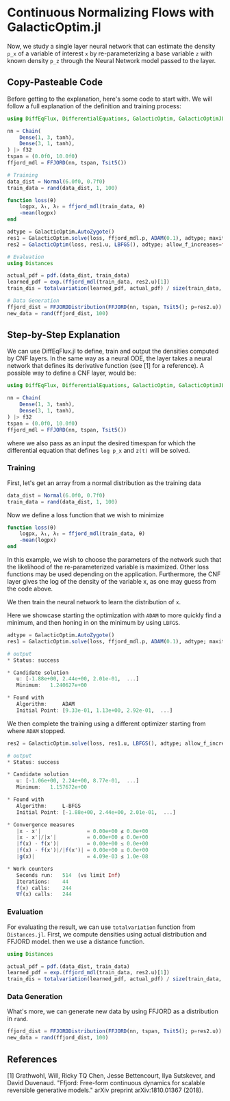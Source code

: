 # Continuous Normalizing Flows with GalacticOptim.jl

Now, we study a single layer neural network that can estimate the density `p_x` of a variable of interest `x` by re-parameterizing a base variable `z` with known density `p_z` through the Neural Network model passed to the layer.

## Copy-Pasteable Code

Before getting to the explanation, here's some code to start with. We will
follow a full explanation of the definition and training process:

```julia
using DiffEqFlux, DifferentialEquations, GalacticOptim, GalacticOptimJL, Distributions

nn = Chain(
    Dense(1, 3, tanh),
    Dense(3, 1, tanh),
) |> f32
tspan = (0.0f0, 10.0f0)
ffjord_mdl = FFJORD(nn, tspan, Tsit5())

# Training
data_dist = Normal(6.0f0, 0.7f0)
train_data = rand(data_dist, 1, 100)

function loss(θ)
    logpx, λ₁, λ₂ = ffjord_mdl(train_data, θ)
    -mean(logpx)
end

adtype = GalacticOptim.AutoZygote()
res1 = GalacticOptim.solve(loss, ffjord_mdl.p, ADAM(0.1), adtype; maxiters=100)
res2 = GalacticOptim(loss, res1.u, LBFGS(), adtype; allow_f_increases=false)

# Evaluation
using Distances

actual_pdf = pdf.(data_dist, train_data)
learned_pdf = exp.(ffjord_mdl(train_data, res2.u)[1])
train_dis = totalvariation(learned_pdf, actual_pdf) / size(train_data, 2)

# Data Generation
ffjord_dist = FFJORDDistribution(FFJORD(nn, tspan, Tsit5(); p=res2.u))
new_data = rand(ffjord_dist, 100)
```

## Step-by-Step Explanation

We can use DiffEqFlux.jl to define, train and output the densities computed by CNF layers. In the same way as a neural ODE, the layer takes a neural network that defines its derivative function (see [1] for a reference). A possible way to define a CNF layer, would be:

```julia
using DiffEqFlux, DifferentialEquations, GalacticOptim, GalacticOptimJL, Distributions

nn = Chain(
    Dense(1, 3, tanh),
    Dense(3, 1, tanh),
) |> f32
tspan = (0.0f0, 10.0f0)
ffjord_mdl = FFJORD(nn, tspan, Tsit5())
```

where we also pass as an input the desired timespan for which the differential equation that defines `log p_x` and `z(t)` will be solved.

### Training

First, let's get an array from a normal distribution as the training data

```julia
data_dist = Normal(6.0f0, 0.7f0)
train_data = rand(data_dist, 1, 100)
```

Now we define a loss function that we wish to minimize

```julia
function loss(θ)
    logpx, λ₁, λ₂ = ffjord_mdl(train_data, θ)
    -mean(logpx)
end
```

In this example, we wish to choose the parameters of the network such that the likelihood of the re-parameterized variable is maximized. Other loss functions may be used depending on the application. Furthermore, the CNF layer gives the log of the density of the variable x, as one may guess from the code above.

We then train the neural network to learn the distribution of `x`.

Here we showcase starting the optimization with `ADAM` to more quickly find a minimum, and then honing in on the minimum by using `LBFGS`.

```julia
adtype = GalacticOptim.AutoZygote()
res1 = GalacticOptim.solve(loss, ffjord_mdl.p, ADAM(0.1), adtype; maxiters=100)

# output
* Status: success

* Candidate solution
   u: [-1.88e+00, 2.44e+00, 2.01e-01,  ...]
   Minimum:   1.240627e+00

* Found with
   Algorithm:     ADAM
   Initial Point: [9.33e-01, 1.13e+00, 2.92e-01,  ...]

```

We then complete the training using a different optimizer starting from where `ADAM` stopped.

```julia
res2 = GalacticOptim.solve(loss, res1.u, LBFGS(), adtype; allow_f_increases=false)

# output
* Status: success

* Candidate solution
   u: [-1.06e+00, 2.24e+00, 8.77e-01,  ...]
   Minimum:   1.157672e+00

* Found with
   Algorithm:     L-BFGS
   Initial Point: [-1.88e+00, 2.44e+00, 2.01e-01,  ...]

* Convergence measures
   |x - x'|               = 0.00e+00 ≰ 0.0e+00
   |x - x'|/|x'|          = 0.00e+00 ≰ 0.0e+00
   |f(x) - f(x')|         = 0.00e+00 ≤ 0.0e+00
   |f(x) - f(x')|/|f(x')| = 0.00e+00 ≤ 0.0e+00
   |g(x)|                 = 4.09e-03 ≰ 1.0e-08

* Work counters
   Seconds run:   514  (vs limit Inf)
   Iterations:    44
   f(x) calls:    244
   ∇f(x) calls:   244
```

### Evaluation

For evaluating the result, we can use `totalvariation` function from `Distances.jl`. First, we compute densities using actual distribution and FFJORD model. then we use a distance function.

```julia
using Distances

actual_pdf = pdf.(data_dist, train_data)
learned_pdf = exp.(ffjord_mdl(train_data, res2.u)[1])
train_dis = totalvariation(learned_pdf, actual_pdf) / size(train_data, 2)
```

### Data Generation

What's more, we can generate new data by using FFJORD as a distribution in `rand`.

```julia
ffjord_dist = FFJORDDistribution(FFJORD(nn, tspan, Tsit5(); p=res2.u))
new_data = rand(ffjord_dist, 100)
```

## References

[1] Grathwohl, Will, Ricky TQ Chen, Jesse Bettencourt, Ilya Sutskever, and David Duvenaud. "Ffjord: Free-form continuous dynamics for scalable reversible generative models." arXiv preprint arXiv:1810.01367 (2018).
